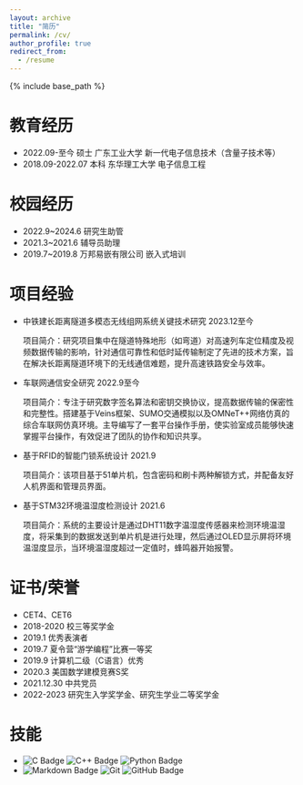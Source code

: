 ```yaml
---
layout: archive
title: "简历"
permalink: /cv/
author_profile: true
redirect_from:
  - /resume
---
```


{% include base_path %}

教育经历
======
* 2022.09-至今  硕士  广东工业大学  新一代电子信息技术（含量子技术等）
* 2018.09-2022.07  本科  东华理工大学  电子信息工程


校园经历
======
* 2022.9~2024.6  研究生助管
* 2021.3~2021.6  辅导员助理
* 2019.7~2019.8  万邦易嵌有限公司  嵌入式培训


项目经验
======
* 中铁建长距离隧道多模态无线组网系统关键技术研究 2023.12至今
  
  项目简介：研究项目集中在隧道特殊地形（如弯道）对高速列车定位精度及视频数据传输的影响，针对通信可靠性和低时延传输制定了先进的技术方案，旨在解决长距离隧道环境下的无线通信难题，提升高速铁路安全与效率。

* 车联网通信安全研究  2022.9至今
  
  项目简介：专注于研究数字签名算法和密钥交换协议，提高数据传输的保密性和完整性。搭建基于Veins框架、SUMO交通模拟以及OMNeT++网络仿真的综合车联网仿真环境。主导编写了一套平台操作手册，使实验室成员能够快速掌握平台操作，有效促进了团队的协作和知识共享。

* 基于RFID的智能门锁系统设计  2021.9
  
  项目简介：该项目基于51单片机，包含密码和刷卡两种解锁方式，并配备友好人机界面和管理员界面。

* 基于STM32环境温湿度检测设计  2021.6
  
  项目简介：系统的主要设计是通过DHT11数字温湿度传感器来检测环境温湿度，将采集到的数据发送到单片机是进行处理，然后通过OLED显示屏将环境温湿度显示，当环境温湿度超过一定值时，蜂鸣器开始报警。

证书/荣誉
======
* CET4、CET6
* 2018-2020 校三等奖学金
* 2019.1 优秀表演者
* 2019.7 夏令营“游学编程”比赛一等奖
* 2019.9 计算机二级（C语言）优秀
* 2020.3 美国数学建模竞赛S奖 
* 2021.12.30 中共党员
* 2022-2023 研究生入学奖学金、研究生学业二等奖学金


技能
======
* ![C Badge](https://img.shields.io/badge/C-A8B9CC?logo=c&logoColor=fff&style=flat) ![C++ Badge](https://img.shields.io/badge/C%2B%2B-00599C?logo=cplusplus&logoColor=fff&style=flat) ![Python Badge](https://img.shields.io/badge/Python-3776AB?logo=python&logoColor=fff&style=flat) 
* ![Markdown Badge](https://img.shields.io/badge/Markdown-3776AB?logo=markdown&logoColor=fff&style=flat) ![Git](https://img.shields.io/badge/-Git-000000?logo=git&logoColor=FF7043) ![GitHub Badge](https://img.shields.io/badge/GitHub-181717?logo=github&logoColor=fff&style=flat) 


